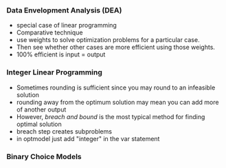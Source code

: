 ### Data Envelopment Analysis (DEA)
- special case of linear programming
- Comparative technique
 - use weights to solve optimization problems for a particular case.  
 - Then see whether other cases are more efficient using those weights.
 - 100% efficient is input = output

### Integer Linear Programming
- Sometimes rounding is sufficient since you may round to an infeasible solution
- rounding away from the optimum solution may mean you can add more of another output
- However, *breach and bound* is the most typical method for finding optimal solution
 - breach step creates subproblems
- in optmodel just add "integer" in the var statement

### Binary Choice Models
